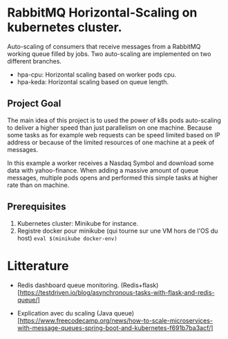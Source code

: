 # RabbitMQ Horizontal-Scaling on kubernetes cluster.

Auto-scaling of consumers that receive messages from a RabbitMQ working queue filled by jobs. Two auto-scaling are implemented on two different branches.

- hpa-cpu: Horizontal scaling based on worker pods cpu.
- hpa-keda: Horizontal scaling based on queue length.

## Project Goal

The main idea of this project is to used the power of k8s pods auto-scaling to deliver a higher speed than just parallelism on one machine. Because some tasks as for example web requests can be speed limited based on IP address or because of the limited resources of one machine at a peek of messages.

In this example a worker receives a Nasdaq Symbol and download some data with yahoo-finance. When adding a massive amount of queue messages, multiple pods opens and performed this simple tasks at higher rate than on machine.


## Prerequisites

1. Kubernetes cluster: Minikube for instance.
2. Registre docker pour minikube (qui tourne sur une VM hors de l'OS du host) `eval $(minikube docker-env)`

# Litterature
- Redis dashboard queue monitoring. (Redis+flask)[https://testdriven.io/blog/asynchronous-tasks-with-flask-and-redis-queue/]

- Explication avec du scaling (Java queue)[https://www.freecodecamp.org/news/how-to-scale-microservices-with-message-queues-spring-boot-and-kubernetes-f691b7ba3acf/]
